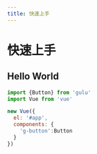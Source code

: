 ```yaml
---
title: 快速上手
---
```


# 快速上手

## Hello World

```javascript
import {Button} from 'gulu'
import Vue from 'vue'

new Vue({
  el: '#app',
  components: {
    'g-button':Button
  }
})
```
